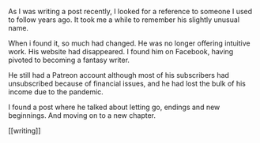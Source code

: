 As I was writing a post recently, I looked for a reference to someone I used to follow years ago. It took me a while to remember his slightly unusual name.

When i found it, so much had changed. He was no longer offering intuitive work. His website had disappeared. I found him on Facebook, having pivoted to becoming a fantasy writer. 

He still had a Patreon account although most of his subscribers had unsubscribed because of financial issues, and he had lost the bulk of his income due to the pandemic.

I found a post where he talked about letting go, endings and new beginnings. And moving on to a new chapter.

[[writing]]